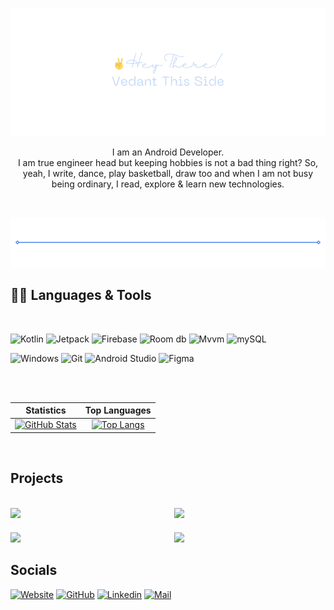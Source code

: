 [![](./.media/Hey_There-intro.png)](https://thevedantchourey-portfolio.netlify.app/)

<p align="center">
I am an Android Developer.<br> 
I am true engineer head but keeping hobbies is not a bad thing right? So, yeah, I write, dance, play basketball, draw too and when I am not busy being ordinary, I read, explore & learn new technologies.
</p>

<br>

[![](./.media/break.png)](https://thevedantchourey-portfolio.netlify.app/)

## 👨‍💻 Languages & Tools

<br>


![Kotlin](https://img.shields.io/static/v1?style=flat-square&label=&message=Kotlin&color=0a0a0a&logo=kotlin&logoColor=478bff)
![Jetpack](https://img.shields.io/static/v1?style=flat-square&label=&message=Jetpack-Compose&color=0a0a0a&logo=jetpackcompose&logoColor=478bff)
![Firebase](https://img.shields.io/static/v1?style=flat-square&label=&message=Firebase&color=0a0a0a&logo=firebase&logoColor=478bff)
![Room db](https://img.shields.io/static/v1?style=flat-square&label=&message=Room-db&color=0a0a0a&logo=&logoColor=d946ef)
![Mvvm](https://img.shields.io/static/v1?style=flat-square&label=&message=Mvvm&color=0a0a0a&logo=&logoColor=478bff)
![mySQL](https://img.shields.io/static/v1?style=flat-square&label=&message=mySQL&color=0a0a0a&logo=mysql&logoColor=478bff)

![Windows](https://img.shields.io/static/v1?style=flat-square&label=&message=Windows&color=0a0a0a&logo=windows&logoColor=d946ef)
![Git](https://img.shields.io/static/v1?style=flat-square&label=&message=Git&color=0a0a0a&logo=git&logoColor=478bff)
![Android Studio](https://img.shields.io/static/v1?style=flat-square&label=&message=Android%20Studio&color=0a0a0a&logo=android&logoColor=478bff)
![Figma](https://img.shields.io/static/v1?style=flat-square&label=&message=Figma&color=0a0a0a&logo=figma&logoColor=478bff)

<br>
<br>


|                                                                                                             Statistics                                                                                                             |                                                                                                               Top Languages                                                                                                               |
| :--------------------------------------------------------------------------------------------------------------------------------------------------------------------------------------------------------------------------------: | :---------------------------------------------------------------------------------------------------------------------------------------------------------------------------------------------------------------------------------------: |
| [![GitHub Stats](https://github-readme-stats.zohan.tech/api?username=thevedantchourey&show_icons=true&hide_border=true&title_color=478bff&text_color=478bff&icon_color=478bff&bg_color=00163d&hide_title=true)](https://github.com/thevedantchourey)| [![Top Langs](https://github-readme-stats.zohan.tech/api/top-langs/?username=thevedantchourey&layout=compact&hide_border=true&title_color=478bff&text_color=478bff&icon_color=478bff&bg_color=00163d&hide_title=true)](https://github.com/thevedantchourey)|


<br>


## Projects

<br>

<div style="display: grid; grid-template-columns: 0.5fr 0.5fr; gap: 20px;">
    <div style="justify-content: center;">
        <a href="https://github.com/thevedantchourey/Fore-Cast">
            <img src="https://github-readme-stats.vercel.app/api/pin/?username=thevedantchourey&repo=Fore-Cast&layout=compact&hide_border=true&title_color=478bff&text_color=478bff&icon_color=478bff&bg_color=00163d&hide_title=true)">
        </a>
    </div>
    <div style="justify-content: center;">
        <a href="https://github.com/thevedantchourey/tittle-tattle">
            <img src="https://github-readme-stats.vercel.app/api/pin/?username=thevedantchourey&repo=tittle-tattle&layout=compact&hide_border=true&title_color=478bff&text_color=478bff&icon_color=478bff&bg_color=00163d&hide_title=true)">
        </a>
    </div> <div style="justify-content: center;">
        <a href="https://github.com/thevedantchourey/BlissMusicPlayer">
            <img src="https://github-readme-stats.vercel.app/api/pin/?username=thevedantchourey&repo=BlissMusicPlayer&layout=compact&hide_border=true&title_color=478bff&text_color=478bff&icon_color=478bff&bg_color=00163d&hide_title=true)">
        </a>
    </div> <div style="justify-content: center;">
        <a href="https://github.com/thevedantchourey/HeemCream">
            <img src="https://github-readme-stats.vercel.app/api/pin/?username=thevedantchourey&repo=HeemCream&layout=compact&hide_border=true&title_color=478bff&text_color=478bff&icon_color=478bff&bg_color=00163d&hide_title=true)">
        </a>
    </div>

</div>



## Socials

[![Website](https://img.shields.io/static/v1?style=flat-square&label=&message=Portfolio&color=0a0a0a&logo=aboutdotme&logoColor=478bff)](https://thevedantchourey-portfolio.netlify.app/)
[![GitHub](https://img.shields.io/static/v1?style=flat-square&label=&message=GitHub&color=0a0a0a&logo=github&logoColor=478bff)](https://github.com/thevedantchourey)
[![Linkedin](https://img.shields.io/static/v1?style=flat-square&label=&message=LinkedIn&color=0a0a0a&logo=linkedin&logoColor=478bff)](https://github.com/thevedantchourey)
[![Mail](https://img.shields.io/static/v1?style=flat-square&label=&message=Mail&color=0a0a0a&logo=gmail&logoColor=478bff)](mailto:vedantchourey99@gmail.com)
